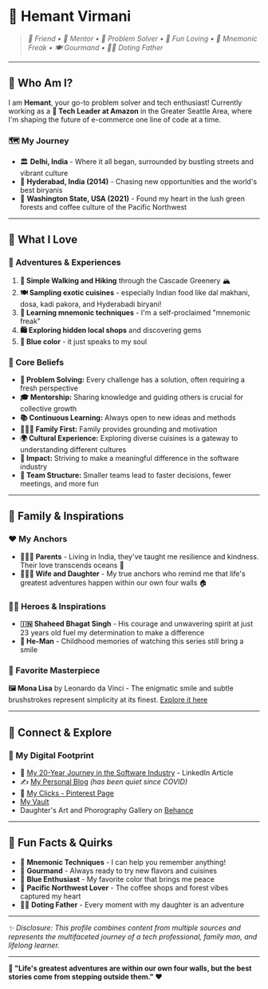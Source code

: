# 🔵 Hemant Virmani

> *🤝 Friend • 🎯 Mentor • 🧩 Problem Solver • 🎉 Fun Loving • 🧠 Mnemonic Freak • 🍽️ Gourmand • 👨‍👧 Doting Father*

---

## 🔷 Who Am I?

I am **Hemant**, your go-to problem solver and tech enthusiast! Currently working as a **🏢 Tech Leader at Amazon** in the Greater Seattle Area, where I'm shaping the future of e-commerce one line of code at a time.

### 🗺️ My Journey
- 🏛️ **Delhi, India** - Where it all began, surrounded by bustling streets and vibrant culture
- 🍛 **Hyderabad, India (2014)** - Chasing new opportunities and the world's best biryanis
- 🌲 **Washington State, USA (2021)** - Found my heart in the lush green forests and coffee culture of the Pacific Northwest

---

## 🔷 What I Love

### 🔵 Adventures & Experiences
1. **🥾 Simple Walking and Hiking** through the Cascade Greenery 🏔️
2. **🍽️ Sampling exotic cuisines** - especially Indian food like dal makhani, dosa, kadi pakora, and Hyderabadi biryani!
3. **🧠 Learning mnemonic techniques** - I'm a self-proclaimed "mnemonic freak"
4. **🛍️ Exploring hidden local shops** and discovering gems
5. **💙 Blue color** - it just speaks to my soul

### 🎯 Core Beliefs
- **🧩 Problem Solving:** Every challenge has a solution, often requiring a fresh perspective
- **🎓 Mentorship:** Sharing knowledge and guiding others is crucial for collective growth
- **📚 Continuous Learning:** Always open to new ideas and methods
- **👨‍👩‍👧 Family First:** Family provides grounding and motivation
- **🌍 Cultural Experience:** Exploring diverse cuisines is a gateway to understanding different cultures
- **💫 Impact:** Striving to make a meaningful difference in the software industry
- **👥 Team Structure:** Smaller teams lead to faster decisions, fewer meetings, and more fun

---

## 🔷 Family & Inspirations

### ❤️ My Anchors
- **👨‍👩‍👦 Parents** - Living in India, they've taught me resilience and kindness. Their love transcends oceans 🌊
- **👨‍👩‍👧 Wife and Daughter** - My true anchors who remind me that life's greatest adventures happen within our own four walls 🏠

### 🦸‍♂️ Heroes & Inspirations
- **🇮🇳 Shaheed Bhagat Singh** - His courage and unwavering spirit at just 23 years old fuel my determination to make a difference
- **💪 He-Man** - Childhood memories of watching this series still bring a smile

### 🎨 Favorite Masterpiece
**🖼️ Mona Lisa** by Leonardo da Vinci - The enigmatic smile and subtle brushstrokes represent simplicity at its finest. [Explore it here](https://en.wikipedia.org/wiki/Mona_Lisa)

---

## 🔗 Connect & Explore

### 📱 My Digital Footprint
- 💼 [My 20-Year Journey in the Software Industry](https://www.linkedin.com/pulse/20-years-down-memory-lane-hemant-virmani/) - LinkedIn Article
- ✍️ [My Personal Blog](https://includethoughts.blogspot.com/) *(has been quiet since COVID)*
- 📸 [My Clicks - Pinterest Page](https://in.pinterest.com/clicksbyhemant/clicks/)
- [My Vault](https://github.com/hemantvirmani/Ctrl-Alt-Vault/)
- Daughter's Art and Phorography Gallery on [Behance](https://behance.net/gallery/235460197/Selected-Artwork-Prakriti-Virmani)

---

## 🔵 Fun Facts & Quirks

- 🧠 **Mnemonic Techniques** - I can help you remember anything!
- 🍴 **Gourmand** - Always ready to try new flavors and cuisines
- 💙 **Blue Enthusiast** - My favorite color that brings me peace
- 🌲 **Pacific Northwest Lover** - The coffee shops and forest vibes captured my heart
- 👨‍👧 **Doting Father** - Every moment with my daughter is an adventure

---

*✨ Disclosure: This profile combines content from multiple sources and represents the multifaceted journey of a tech professional, family man, and lifelong learner.*

---

**🔵 "Life's greatest adventures are within our own four walls, but the best stories come from stepping outside them." ❤️**

